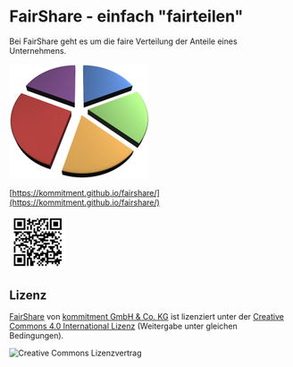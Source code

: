 # FairShare - einfach "fairteilen"

Bei FairShare geht es um die faire Verteilung der Anteile eines Unternehmens.

<img src="docs/img/fairshare-pie.png" width="250"/>

[https://kommitment.github.io/fairshare/](https://kommitment.github.io/fairshare/)

<img src="docs/img/fairshare-qrcode.jpg" width="100"/>

## Lizenz 

[FairShare](https://github.com/kommitment/fairshare) von [kommitment GmbH & Co. KG](https://kommitment.works) ist lizenziert unter der [Creative Commons 4.0 International Lizenz](http://creativecommons.org/licenses/by-sa/4.0/) (Weitergabe unter gleichen Bedingungen).

![Creative Commons Lizenzvertrag](https://i.creativecommons.org/l/by-sa/4.0/88x31.png)